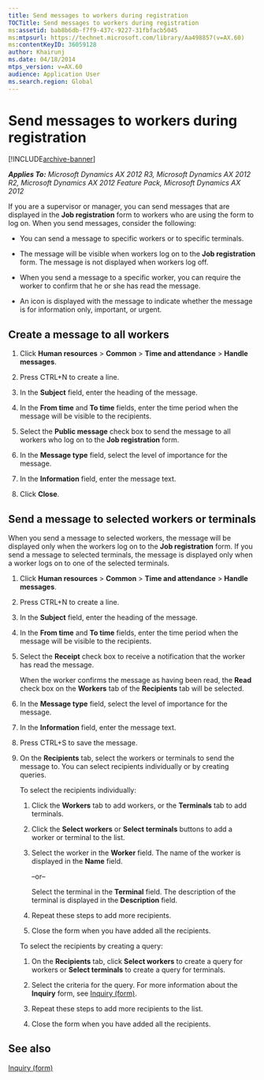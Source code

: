 ```yaml
---
title: Send messages to workers during registration
TOCTitle: Send messages to workers during registration
ms:assetid: bab8b6db-f7f9-437c-9227-31fbfacb5045
ms:mtpsurl: https://technet.microsoft.com/library/Aa498857(v=AX.60)
ms:contentKeyID: 36059128
author: Khairunj
ms.date: 04/18/2014
mtps_version: v=AX.60
audience: Application User
ms.search.region: Global
---
```


# Send messages to workers during registration 


[!INCLUDE[archive-banner](includes/archive-banner.md)]


_**Applies To:** Microsoft Dynamics AX 2012 R3, Microsoft Dynamics AX 2012 R2, Microsoft Dynamics AX 2012 Feature Pack, Microsoft Dynamics AX 2012_

If you are a supervisor or manager, you can send messages that are displayed in the **Job registration** form to workers who are using the form to log on. When you send messages, consider the following:

  - You can send a message to specific workers or to specific terminals.

  - The message will be visible when workers log on to the **Job registration** form. The message is not displayed when workers log off.

  - When you send a message to a specific worker, you can require the worker to confirm that he or she has read the message.

  - An icon is displayed with the message to indicate whether the message is for information only, important, or urgent.

## Create a message to all workers

1.  Click **Human resources** \> **Common** \> **Time and attendance** \> **Handle messages**.

2.  Press CTRL+N to create a line.

3.  In the **Subject** field, enter the heading of the message.

4.  In the **From time** and **To time** fields, enter the time period when the message will be visible to the recipients.

5.  Select the **Public message** check box to send the message to all workers who log on to the **Job registration** form.

6.  In the **Message type** field, select the level of importance for the message.

7.  In the **Information** field, enter the message text.

8.  Click **Close**.

## Send a message to selected workers or terminals

When you send a message to selected workers, the message will be displayed only when the workers log on to the **Job registration** form. If you send a message to selected terminals, the message is displayed only when a worker logs on to one of the selected terminals.

1.  Click **Human resources** \> **Common** \> **Time and attendance** \> **Handle messages**.

2.  Press CTRL+N to create a line.

3.  In the **Subject** field, enter the heading of the message.

4.  In the **From time** and **To time** fields, enter the time period when the message will be visible to the recipients.

5.  Select the **Receipt** check box to receive a notification that the worker has read the message.
    
    When the worker confirms the message as having been read, the **Read** check box on the **Workers** tab of the **Recipients** tab will be selected.

6.  In the **Message type** field, select the level of importance for the message.

7.  In the **Information** field, enter the message text.

8.  Press CTRL+S to save the message.

9.  On the **Recipients** tab, select the workers or terminals to send the message to. You can select recipients individually or by creating queries.
    
    To select the recipients individually:
    
    1.  Click the **Workers** tab to add workers, or the **Terminals** tab to add terminals.
    
    2.  Click the **Select workers** or **Select terminals** buttons to add a worker or terminal to the list.
    
    3.  Select the worker in the **Worker** field. The name of the worker is displayed in the **Name** field.
        
        –or–
        
        Select the terminal in the **Terminal** field. The description of the terminal is displayed in the **Description** field.
    
    4.  Repeat these steps to add more recipients.
    
    5.  Close the form when you have added all the recipients.
    
    To select the recipients by creating a query:
    
    1.  On the **Recipients** tab, click **Select workers** to create a query for workers or **Select terminals** to create a query for terminals.
    
    2.  Select the criteria for the query. For more information about the **Inquiry** form, see [Inquiry (form)](https://technet.microsoft.com/library/aa575929\(v=ax.60\)).
    
    3.  Repeat these steps to add more recipients to the list.
    
    4.  Close the form when you have added all the recipients.

## See also

[Inquiry (form)](https://technet.microsoft.com/library/aa575929\(v=ax.60\))

  


